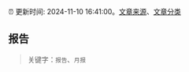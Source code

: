 :alarm_clock: 更新时间: 2024-11-10 16:41:00。[文章来源](/README.md)、[文章分类](/TAGS.md)

## 报告


> 关键字：`报告`、`月报`



